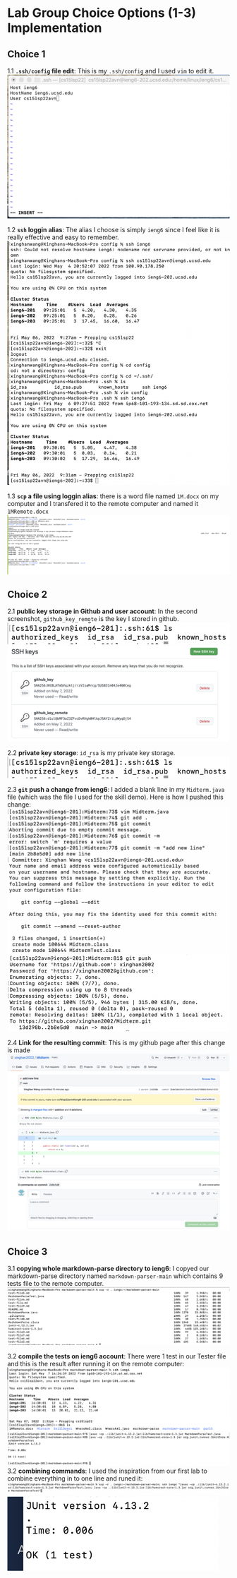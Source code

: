 # Lab Group Choice Options (1-3) Implementation

## Choice 1

1.1 **`.ssh/config` file edit**: This is my `.ssh/config` and I used `vim` to edit it.
 ![Image](1-1.png)
 
 
1.2 **`ssh` loggin alias**: The alias I choose is simply `ieng6` since I feel like it is really effective and easy to remember.
 ![Image](1-2.png)

 
 1.3 **`scp` a file using loggin alias**: there is a word file named `1M.docx` on my computer and I transfered it to the remote computer and named it `1MRemote.docx`
 ![Image](1-3.png)
 
 ## Choice 2
 2.1 **public key storage in Github and user account**: In the second screenshot, `github_key_remote` is the key I stored in github.
  ![Image](2-1-1.png)
  ![Image](2-1-2.png)
  
 2.2 **private key storage**: `id_rsa` is my private key storage.
  ![Image](2-1-1.png)
  
 2.3 **`git` push a change from ieng6**: I added a blank line in my `Midterm.java` file (which was the file I used for the skill demo). Here is how I pushed this change:
  ![Image](2-3-1.png)
  ![Image](2-3-2.png)
  
 2.4 **Link for the resulting commit**: This is my github page after this change is made
  ![Image](2-4.png)
  
  ## Choice 3
 3.1 **copying whole markdown-parse directory to ieng6**: I copyed our markdown-parse directory named `markdown-parser-main` which contains 9 tests file to the remote computer.
  ![Image](3-1.png)
  
 3.2 **compile the tests on ieng6 account**: There were 1 test in our Tester file and this is the result after running it on the remote computer:
  ![Image](4-2-1.png)
  ![Image](4-2-2.png)
 3.2 **combining commands**: I used the inspiration from our first lab to combine everything in to one line and runed it:
  ![Image](4-3-1.png)
  ![Image](4-3-2.png)
 
 
 
